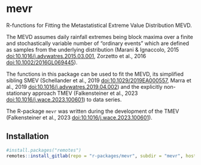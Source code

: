 # mevr

R-functions for Fitting the Metastatistical Extreme Value Distribution MEVD. 

The MEVD assumes daily rainfall extremes being block maxima over a finite and stochastically variable number of “ordinary events” which are defined as samples from the underlying distribution (Marani & Ignaccolo, 2015 <doi:10.1016/j.advwatres.2015.03.001>, Zorzetto et al., 2016 <doi:10.1002/2016GL069445>).

The functions in this package can be used to fit the MEVD, its simplified sibling SMEV (Schellander et al., 2019 <doi:10.1029/2019EA000557>, Marra et al., 2019 <doi:10.1016/j.advwatres.2019.04.002>) and the explicitly non-stationary approach TMEV (Falkensteiner et al., 2023 <doi:10.1016/j.wace.2023.100601>) to data series.

The R-package `mevr` was written during the development of the TMEV (Falkensteiner et al., 2023 <doi:10.1016/j.wace.2023.100601>).

## Installation

``` r
#install.packages("remotes")
remotes::install_gitlab(repo = "r-packages/mevr", subdir = "mevr", host = "https://gitlab.geosphere.at")
```


